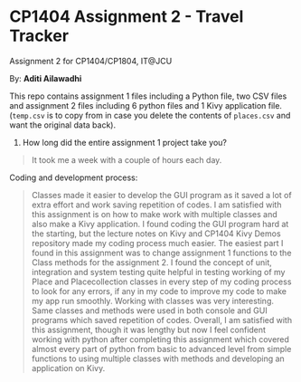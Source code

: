 # CP1404 Assignment 2 - Travel Tracker
Assignment 2 for CP1404/CP1804, IT@JCU

By: **Aditi Ailawadhi**

This repo contains assignment 1 files including a Python file, two CSV files and assignment 2 files including 6
python files and 1 Kivy application file.  
(`temp.csv` is to copy from in case you delete the contents of `places.csv` and want the original data back).

1. How long did the entire assignment 1 project take you?
> It took me a week with a couple of hours each day.

Coding and development process:
> Classes made it easier to develop the GUI program as it saved a lot of extra effort and work saving repetition of
> codes. I am satisfied with this assignment is on how to make work with multiple classes and
> also make a Kivy application. I found coding the GUI program hard at the starting, but the lecture notes on Kivy
> and CP1404 Kivy Demos repository made my coding process much easier. The easiest part I found in this assignment was
> to change assignment 1 functions to the Class methods for the assignment 2. I found the concept of unit, integration
> and system testing quite helpful in testing working of my Place and Placecollection classes in every step of my
> coding process to look for any errors, if any in my code to improve my code to make my app run smoothly. Working with
> classes was very interesting. Same classes and methods were used in both console and GUI programs which saved
> repetition of codes. Overall, I am satisfied with this assignment, though it was lengthy but now I feel
> confident working with python after completing this assignment which covered almost every part of python from basic
> to advanced level from simple functions to using multiple classes with methods and developing an application on Kivy.
